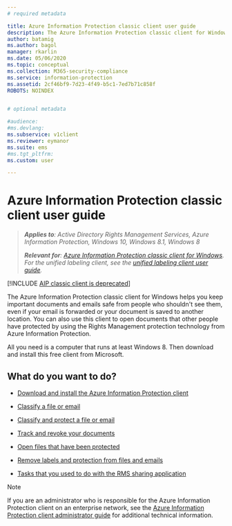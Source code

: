 ```yaml
---
# required metadata

title: Azure Information Protection classic client user guide
description: The Azure Information Protection classic client for Windows helps you keep important documents and emails safe from people who shouldn't see them, even if your email is forwarded or your document is saved to another location. 
author: batamig
ms.author: bagol
manager: rkarlin
ms.date: 05/06/2020
ms.topic: conceptual
ms.collection: M365-security-compliance
ms.service: information-protection
ms.assetid: 2cf46bf9-7d23-4f49-b5c1-7ed7b71c858f
ROBOTS: NOINDEX


# optional metadata

#audience:
#ms.devlang:
ms.subservice: v1client
ms.reviewer: eymanor
ms.suite: ems
#ms.tgt_pltfrm:
ms.custom: user

---
```


# Azure Information Protection classic client user guide

>***Applies to**: Active Directory Rights Management Services, Azure Information Protection, Windows 10, Windows 8.1, Windows 8*
>
>***Relevant for**: [Azure Information Protection classic client for Windows](../faqs.md#whats-the-difference-between-the-azure-information-protection-classic-and-unified-labeling-clients). For the unified labeling client, see the [unified labeling client user guide](clientv2-user-guide.md).*

[!INCLUDE [AIP classic client is deprecated](../includes/classic-client-deprecation.md)]

The Azure Information Protection classic client for Windows helps you keep important documents and emails safe from people who shouldn't see them, even if your email is forwarded or your document is saved to another location. You can also use this client to open documents that other people have protected by using the Rights Management protection technology from Azure Information Protection.

All you need is a computer that runs at least Windows 8. Then download and install this free client from Microsoft.


## What do you want to do?

- [Download and install the Azure Information Protection client](install-client-app.md)

- [Classify a file or email](client-classify.md)

- [Classify and protect a file or email](client-classify-protect.md)

- [Track and revoke your documents](client-track-revoke.md)

- [Open files that have been protected](client-view-use-files.md)

- [Remove labels and protection from files and emails](client-remove-label-protection.md)

- [Tasks that you used to do with the RMS sharing application](upgrade-client-app.md)


> [!NOTE]
> If you are an administrator who is responsible for the Azure Information Protection client on an enterprise network, see the [Azure Information Protection client administrator guide](client-admin-guide.md) for additional technical information. 

